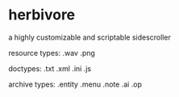 herbivore
=========
a highly customizable and scriptable sidescroller

resource types:
.wav
.png

doctypes:
.txt
.xml
.ini
.js

archive types:
.entity
.menu
.note
.ai
.op